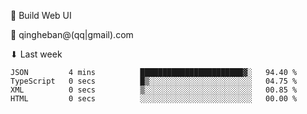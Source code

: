 🧙 Build Web UI

📧 qingheban@(qq|gmail).com

⬇ Last week

<!--START_SECTION:waka-->

```text
JSON         4 mins          ███████████████████████▓░   94.40 %
TypeScript   0 secs          █▒░░░░░░░░░░░░░░░░░░░░░░░   04.75 %
XML          0 secs          ▒░░░░░░░░░░░░░░░░░░░░░░░░   00.85 %
HTML         0 secs          ░░░░░░░░░░░░░░░░░░░░░░░░░   00.00 %
```

<!--END_SECTION:waka-->

<!--
**banqinghe/banqinghe** is a ✨ _special_ ✨ repository because its `README.md` (this file) appears on your GitHub profile.

Here are some ideas to get you started:

- 🔭 I’m currently working on ...
- 🌱 I’m currently learning ...
- 👯 I’m looking to collaborate on ...
- 🤔 I’m looking for help with ...
- 💬 Ask me about ...
- 📫 How to reach me: ...
- 😄 Pronouns: ...
- ⚡ Fun fact: ...
-->
